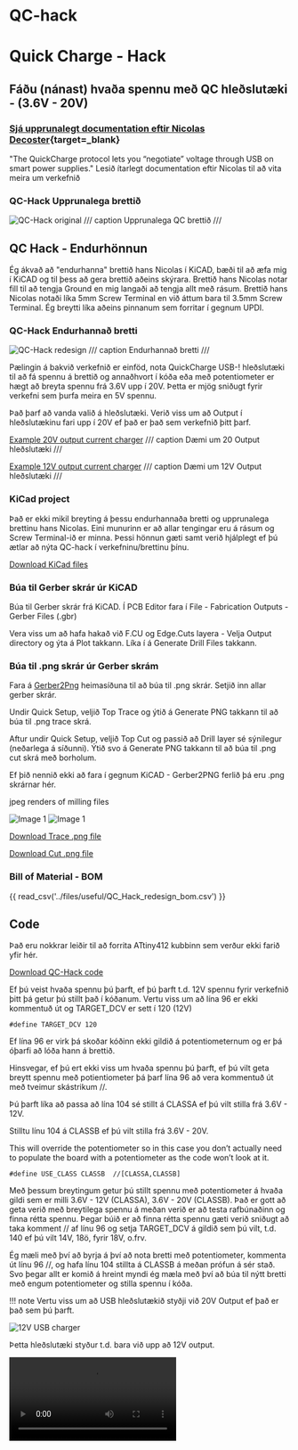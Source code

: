 # QC-hack

# Quick Charge - Hack

## Fáðu (nánast) hvaða spennu með QC hleðslutæki - (3.6V - 20V)

### [Sjá upprunalegt documentation eftir Nicolas Decoster](https://fabacademy.org/2018/labs/fablabulb/students/nicolas-decoster/alumnus/projects/qc/){target=_blank}

"The QuickCharge protocol lets you “negotiate” voltage through USB on smart power supplies."
Lesið ítarlegt documentation eftir Nicolas til að vita meira um verkefnið

### QC-Hack Upprunalega brettið
![QC-Hack original](../assets/img/qcHack/QC_Hack_Board_original.jpg)
/// caption
Upprunalega QC brettið
///

## QC Hack - Endurhönnun

Ég ákvað að "endurhanna" brettið hans Nicolas í KiCAD, bæði til að æfa mig í KiCAD og til þess að gera brettið aðeins skýrara. Brettið hans Nicolas notar fill til að tengja Ground en mig langaði að tengja allt með rásum. Brettið hans Nicolas notaði líka 5mm Screw Terminal en við áttum bara til 3.5mm Screw Terminal. Ég breytti líka aðeins pinnanum sem forritar í gegnum UPDI.

### QC-Hack Endurhannað bretti
![QC-Hack redesign](../assets/img/qcHack/QC_Hack_Board.jpg)
/// caption
Endurhannað bretti
///

Pælingin á bakvið verkefnið er einföd, nota QuickCharge USB-! hleðslutæki til að fá spennu á brettið og annaðhvort í kóða eða með potentiometer er hægt að breyta spennu frá 3.6V upp í 20V. Þetta er mjög sniðugt fyrir verkefni sem þurfa meira en 5V spennu.

Það þarf að vanda valið á hleðslutæki. Verið viss um að Output í hleðslutækinu fari upp í 20V ef það er það sem verkefnið þitt þarf.

[Example 20V output current charger](https://nedis.com/en-us/product/computer-and-mobile/power-supply/usb-chargers/550783985/wall-charger-65-w-gan-pd30-18w-pd30-20w-pd30-27w-pd30-36w-pd30-45w-pd30-60w-pd30-65w-qc30-quick-charge-feature-30-325-a-number-of-outputs-3-usb-a-2x-usb-c-automatic-voltage-selection-black)
/// caption
Dæmi um 20 Output hleðslutæki
///

[Example 12V output current charger](https://nedis.com/en-us/product/computer-and-mobile/power-supply/usb-chargers/550732027/wall-charger-18-w-quick-charge-feature-15-20-30-a-number-of-outputs-1-usb-a-no-cable-included-automatic-voltage-selection-black)
/// caption
Dæmi um 12V Output hleðslutæki
///

### KiCad project

Það er ekki mikil breyting á þessu endurhannaða bretti og upprunalega brettinu hans Nicolas. Eini munurinn er að allar tengingar eru á rásum og Screw Terminal-ið er minna. Þessi hönnun gæti samt verið hjálplegt ef þú ætlar að nýta QC-hack í verkefninu/brettinu þínu.

[Download KiCad files](../files/useful/QC-Hack_reDesign.zip)

### Búa til Gerber skrár úr KiCAD

Búa til Gerber skrár frá KiCAD. Í PCB Editor fara í File - Fabrication Outputs - Gerber Files (.gbr)

Vera viss um að hafa hakað við F.CU og Edge.Cuts layera - Velja Output directory og ýta á Plot takkann. Líka í á Generate Drill Files takkann.

### Búa til .png skrár úr Gerber skrám

Fara á [Gerber2Png](https://gerber2png.fablabkerala.in/) heimasíðuna til að búa til .png skrár. Setjið inn allar gerber skrár.

Undir Quick Setup, veljið Top Trace og ýtið á Generate PNG takkann til að búa til .png trace skrá.

Aftur undir Quick Setup, veljið Top Cut og passið að Drill layer sé sýnilegur (neðarlega á síðunni). Ýtið svo á Generate PNG takkann til að búa til .png cut skrá með borholum.

Ef þið nennið ekki að fara í gegnum KiCAD - Gerber2PNG ferlið þá eru .png skrárnar hér.

jpeg renders of milling files
<div class="three-images">
    <img src="../../images/useful/QC_Hack_Trace_JPEG.jpg" alt="Image 1" class="two-image-size">
    <img src="../../images/useful/QC_Hack_Cut_JPEG.jpg" alt="Image 1" class="two-image-size">
</div>

[Download Trace .png file](../files/useful/QC_Hack_redesign_trace.png) 

[Download Cut .png file](../files/useful/QC_Hack_redesign_cut.png) 

### Bill of Material - BOM

{{ read_csv('../files/useful/QC_Hack_redesign_bom.csv') }}

## Code

Það eru nokkrar leiðir til að forrita ATtiny412 kubbinn sem verður ekki farið yfir hér.

[Download QC-Hack code](../files/useful/qc.ino)

Ef þú veist hvaða spennu þú þarft, ef þú þarft t.d. 12V spennu fyrir verkefnið þitt þá getur þú stillt það í kóðanum.
Vertu viss um að lína 96 er ekki kommentuð út og TARGET_DCV er sett í 120 (12V)

```c+++
#define TARGET_DCV 120
```

Ef lína 96 er virk þá skoðar kóðinn ekki gildið á potentiometernum og er þá óþarfi að lóða hann á brettið.

Hinsvegar, ef þú ert ekki viss um hvaða spennu þú þarft, ef þú vilt geta breytt spennu með potientiometer þá þarf lína 96 að vera kommentuð út með tveimur skástrikum //.

Þú þarft líka að passa að lína 104 sé stillt á CLASSA ef þú vilt stilla frá 3.6V - 12V.

Stilltu línu 104 á CLASSB ef þú vilt stilla frá 3.6V - 20V.

This will override the potentiometer so in this case you don’t actually need to populate the board with a potentiometer as the code won’t look at it.

```c+++
#define USE_CLASS CLASSB  //[CLASSA,CLASSB]
```

Með þessum breytingum getur þú stillt spennu með potentiometer á hvaða gildi sem er milli 3.6V - 12V (CLASSA), 3.6V - 20V (CLASSB). Það er gott að geta verið með breytilega spennu á meðan verið er að testa rafbúnaðinn og finna rétta spennu. Þegar búið er að finna rétta spennu gæti verið sniðugt að taka komment // af línu 96 og setja TARGET_DCV á gildið sem þú vilt, t.d. 140 ef þú vilt 14V, 18ö, fyrir 18V, o.frv.

Ég mæli með því að byrja á því að nota bretti með potentiometer, kommenta út línu 96 //, og hafa línu 104 stillta á CLASSB á meðan prófun á sér stað. Svo þegar allt er komið á hreint myndi ég mæla með því að búa til nýtt bretti með engum potentiometer og stilla spennu í kóða.

!!! note
    Vertu viss um að USB hleðslutækið styðji við 20V Output ef það er það sem þú þarft.

![12V USB charger](../assets/img/qcHack/USB_12V_charger.jpg)

Þetta hleðslutæki styður t.d. bara við upp að 12V output.

![type:video](../assets/videos/QC_multimeter.mp4)